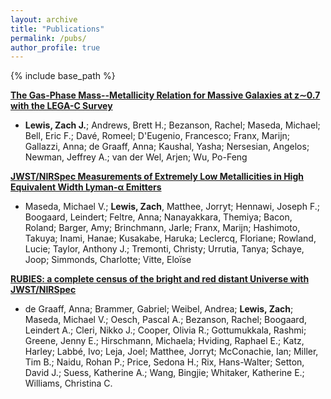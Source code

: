 ```yaml
---
layout: archive
title: "Publications"
permalink: /pubs/
author_profile: true
---
```


{% include base_path %}

[**The Gas-Phase Mass--Metallicity Relation for Massive Galaxies at z∼0.7 with the LEGA-C Survey**](https://ui.adsabs.harvard.edu/abs/2023arXiv230412343L/abstract)

* **Lewis, Zach J.**; Andrews, Brett H.; Bezanson, Rachel; Maseda, Michael; Bell, Eric F.; Davé, Romeel; D'Eugenio, Francesco; Franx, Marijn; Gallazzi, Anna; de Graaff, Anna; Kaushal, Yasha; Nersesian, Angelos; Newman, Jeffrey A.; van der Wel, Arjen; Wu, Po-Feng

[**JWST/NIRSpec Measurements of Extremely Low Metallicities in High Equivalent Width Lyman-α Emitters**](https://ui.adsabs.harvard.edu/abs/2023arXiv230408511M/abstract)

* Maseda, Michael V.; **Lewis, Zach**, Matthee, Jorryt; Hennawi, Joseph F.; Boogaard, Leindert; Feltre, Anna; Nanayakkara, Themiya; Bacon, Roland; Barger, Amy; Brinchmann, Jarle; Franx, Marijn; Hashimoto, Takuya; Inami, Hanae; Kusakabe, Haruka; Leclercq, Floriane; Rowland, Lucie; Taylor, Anthony J.; Tremonti, Christy; Urrutia, Tanya; Schaye, Joop; Simmonds, Charlotte; Vitte, Eloïse

[**RUBIES: a complete census of the bright and red distant Universe with JWST/NIRSpec**](https://ui.adsabs.harvard.edu/abs/2024arXiv240905948D/abstract)

* de Graaff, Anna; Brammer, Gabriel; Weibel, Andrea; **Lewis, Zach**; Maseda, Michael V.; Oesch, Pascal A.; Bezanson, Rachel; Boogaard, Leindert A.; Cleri, Nikko J.; Cooper, Olivia R.; Gottumukkala, Rashmi; Greene, Jenny E.; Hirschmann, Michaela; Hviding, Raphael E.; Katz, Harley; Labbé, Ivo; Leja, Joel; Matthee, Jorryt; McConachie, Ian; Miller, Tim B.; Naidu, Rohan P.; Price, Sedona H.; Rix, Hans-Walter; Setton, David J.; Suess, Katherine A.; Wang, Bingjie; Whitaker, Katherine E.; Williams, Christina C.
